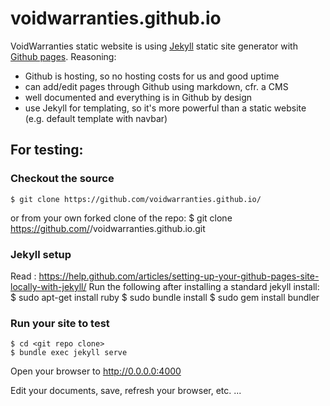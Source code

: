# voidwarranties.github.io
VoidWarranties static website is using [Jekyll](https://jekyllrb.com/) static site generator with [Github pages](https://pages.github.com). Reasoning:
* Github is hosting, so no hosting costs for us and good uptime
* can add/edit pages through Github using markdown, cfr. a CMS
* well documented and everything is in Github by design
* use Jekyll for templating, so it's more powerful than a static website (e.g. default template with navbar)


## For testing:
### Checkout the source
	$ git clone https://github.com/voidwarranties.github.io/
or from your own forked clone of the repo:
	$ git clone https://github.com/<user>/voidwarranties.github.io.git

### Jekyll setup
Read : https://help.github.com/articles/setting-up-your-github-pages-site-locally-with-jekyll/
Run the following after installing a standard jekyll install:
	$ sudo apt-get install ruby
	$ sudo bundle install
	$ sudo gem install bundler

### Run your site to test
	$ cd <git repo clone>
	$ bundle exec jekyll serve
Open your browser to http://0.0.0.0:4000

Edit your documents, save, refresh your browser, etc. ...

